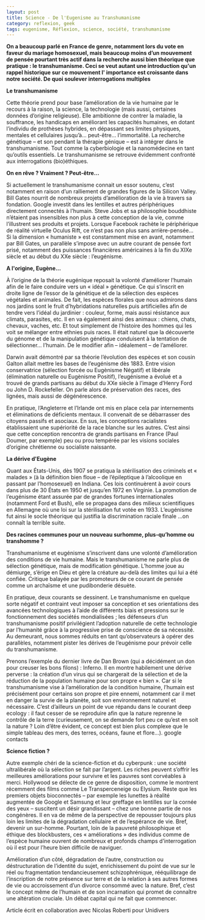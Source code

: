 ```yaml
---
layout: post
title: Science - De l'Eugenisme au Transhumanisme
category: reflexion, geek
tags: eugenisme, Réflexion, science, société, transhumanisme
---
```

**On a beaucoup parlé en France de genre, notamment lors du vote en faveur du mariage homosexuel, mais beaucoup moins d’un mouvement de pensée pourtant très actif dans la recherche aussi bien théorique que pratique : le transhumanisme. Ceci se veut autant une introduction qu'un rappel historique sur ce mouvement l' importance est croissante dans notre société. De quoi soulever interrogations multiples**

**Le transhumanisme**

Cette théorie prend pour base l’amélioration de la vie humaine par le recours à la raison, la science, la technologie (mais aussi, certaines données d’origine religieuse). Elle ambitionne de contrer la maladie, la souffrance, les handicaps en améliorant les capacités humaines, en dotant l’individu de prothèses hybrides, en dépassant ses limites physiques, mentales et cellulaires jusqu’à… peut-être… l’immortalité. La recherche génétique – et son pendant la thérapie génique – est à intégrer dans le transhumanisme. Tout comme la cyberbiologie et la nanomédecine en tant qu’outils essentiels. Le transhumanisme se retrouve évidemment confronté aux interrogations (bio)éthiques.

**On en rêve ? Vraiment ? Peut-être…**

Si actuellement le transhumanisme connait un essor soutenu, c’est notamment en raison d’un ralliement de grandes figures de la Silicon Valley. Bill Gates nourrit de nombreux projets d’amélioration de la vie à travers sa fondation. Google investit dans les lentilles et autres périphériques directement connectés à l’humain. Steve Jobs et sa philosophie bouddhiste n’étaient pas insensibles non plus à cette conception de la vie, comme l’illustrent ses produits et projets. Lorsque Facebook rachète le périphérique de réalité virtuelle Oculus Rift, ce n’est pas non plus sans arrière-pensée… Si la dimension « humaniste » est constamment mise en avant, notamment par Bill Gates, un parallèle s’impose avec un autre courant de pensée fort prisé, notamment des puissances financières américaines à la fin du XIXe siècle et au début du XXe siècle : l’eugénisme.

**A l'origine, Eugène...**

À l’origine de la théorie eugénique reposait la volonté d’améliorer l’humain afin de le faire conduire vers un « idéal » génétique. Ce qui s’inscrit en droite ligne de l’essor de la génétique et de la sélection des espèces végétales et animales. De fait, les espèces florales que nous admirons dans nos jardins sont le fruit d’hybridations naturelles puis artificielles afin de tendre vers l’idéal du jardinier : couleur, forme, mais aussi résistance aux climats, parasites, etc. Il en va également ainsi des animaux : chiens, chats, chevaux, vaches, etc. Et tout simplement de l’histoire des hommes qui les voit se mélanger entre ethnies puis races. Il était naturel que la découverte du génome et de la manipulation génétique conduisent à la tentation de sélectionner… l’humain. De le modifier afin – idéalement – de l’améliorer.

Darwin avait démontré par sa théorie l’évolution des espèces et son cousin Galton allait mettre les bases de l’eugénisme dès 1883. Entre vision conservatrice (sélection forcée ou Eugènisme Négatif) et libérale (élimination naturelle ou Eugènisme Positif), l’eugénisme a évolué et a trouvé de grands partisans au début du XXe siècle à l’image d’Henry Ford ou John D. Rockefeller. On parle alors de préservation des races, des lignées, mais aussi de dégénérescence.

En pratique, l’Angleterre et l’Irlande ont mis en place cela par internements et éliminations de déficients mentaux. Il convenait de se débarrasser des citoyens passifs et asociaux. En sus, les conceptions racialistes établissaient une supériorité de la race blanche sur les autres. C’est ainsi que cette conception rencontra de grands partisans en France (Paul Doumer, par exemple) peu ou prou tempérée par les visions sociales d’origine chrétienne ou socialiste naissante.

**La dérive d'Eugène**

Quant aux États-Unis, dès 1907 se pratiqua la stérilisation des criminels et « malades » (à la définition bien floue – de l’épileptique à l’alcoolique en passant par l’homosexuel) en Indiana. Ces lois continuèrent à avoir cours dans plus de 30 États en 1950 et jusqu’en 1972 en Virginie. La promotion de l’eugénisme étant assurée par de grandes fortunes internationales (notamment Ford et Bush), elle se propagea dans des milieux scientifiques en Allemagne où une loi sur la stérilisation fut votée en 1933. L’eugénisme fut ainsi le socle théorique qui justifia la discrimination raciale finale ...on connaît la terrible suite.

**Des racines communes pour un nouveau surhomme, plus-qu’homme ou transhomme ?**

Transhumanisme et eugénisme s’inscrivent dans une volonté d’amélioration des conditions de vie humaine. Mais le transhumanisme ne parle plus de sélection génétique, mais de modification génétique. L’homme joue au démiurge, s’érige en Dieu et gère la créature au-delà des limites qui lui a été confiée. Critique balayée par les promoteurs de ce courant de pensée comme un archaïsme et une pudibonderie désuète.

En pratique, deux courants se dessinent. Le transhumanisme en quelque sorte négatif et contraint veut imposer sa conception et ses orientations des avancées technologiques à l’aide de différents biais et pressions sur le fonctionnement des sociétés mondialisées ; les défenseurs d’un transhumanisme positif privilégient l’adoption naturelle de cette technologie par l’humanité grâce à la progressive prise de conscience de sa nécessité. Au demeurant, nous sommes réduits en tant qu’observateurs à opérer des parallèles, notamment pister les dérives de l’eugénisme pour prévoir celle du transhumanisme.

Prenons l’exemple du dernier livre de Dan Brown (qui a décidément un don pour creuser les bons filons) : Inferno. Il en montre habilement une dérive perverse : la création d’un virus qui se chargerait de la sélection et de la réduction de la population humaine pour son propre « bien ». Car si le transhumanisme vise à l’amélioration de la condition humaine, l’humain est précisément pour certains son propre et pire ennemi, notamment car il met en danger la survie de la planète, soit son environnement naturel et nécessaire. C’est d’ailleurs un point de vue répandu dans le courant deep ecology : il faut cesser de se reproduire afin que la nature reprenne le contrôle de la terre (curieusement, on se demande fort peu ce qu’est en soit la nature ? Loin d’être évident, ce concept est bien plus complexe que le simple tableau des mers, des terres, océans, faune et flore…). google contacts

**Science fiction ?**

Autre exemple chéri de la science-fiction et du cyberpunk : une société ultralibérale où la sélection se fait par l’argent. Les riches peuvent s’offrir les meilleures améliorations pour survivre et les pauvres sont corvéables à merci. Hollywood se délecte de ce genre de disposition, comme le montrent récemment des films comme Le Transperceneige ou Elysium. Reste que les premiers objets bioconnectés – par exemple les lunettes à réalité augmentée de Google et Samsung et leur greffage en lentilles sur la cornée des yeux – suscitent un désir grandissant – chez une bonne partie de nos congénères. Il en va de même de la perspective de repousser toujours plus loin les limites de la dégradation cellulaire et de l’espérance de vie. Bref, devenir un sur-homme. Pourtant, loin de la pauvreté philosophique et éthique des blockbusters, ces « améliorations » des individus comme de l’espèce humaine ouvrent de nombreux et profonds champs d’interrogation où il est pour l’heure bien difficile de naviguer.

Amélioration d’un côté, dégradation de l’autre, construction ou déstructuration de l’identité du sujet, enrichissement du point de vue sur le réel ou fragmentation tendancieusement schizophrénique, rééquilibrage de l’inscription de notre présence sur terre et de la relation à ses autres formes de vie ou accroissement d’un divorce consommé avec la nature. Bref, c’est le concept même de l’humain et de son incarnation qui promet de connaître une altération cruciale. Un débat capital qui ne fait que commencer.

Article écrit en collaboration avec Nicolas Roberti pour Unidivers
